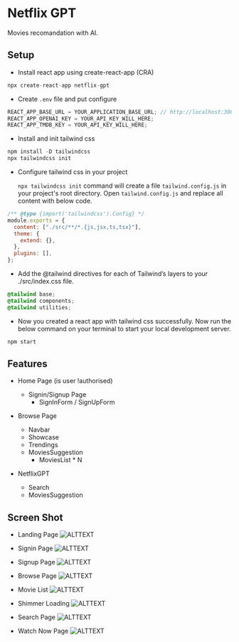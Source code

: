 # Netflix GPT

Movies recomandation with AI.

## Setup

- Install react app using create-react-app (CRA)

```js
npx create-react-app netflix-gpt
```

- Create `.env` file and put configure

```js
REACT_APP_BASE_URL = YOUR_APPLICATION_BASE_URL; // http://localhost:300
REACT_APP_OPENAI_KEY = YOUR_API_KEY_WILL_HERE;
REACT_APP_TMDB_KEY = YOUR_API_KEY_WILL_HERE;
```

- Install and init tailwind css

```js
npm install -D tailwindcss
npx tailwindcss init
```

- Configure tailwind css in your project

  `npx tailwindcss init` command will create a file `tailwind.config.js` in your project's root directory.
  Open `tailwind.config.js` and replace all content with below code.

```js
/** @type {import('tailwindcss').Config} */
module.exports = {
  content: ["./src/**/*.{js,jsx,ts,tsx}"],
  theme: {
    extend: {},
  },
  plugins: [],
};
```

- Add the @tailwind directives for each of Tailwind’s layers to your ./src/index.css file.

```css
@tailwind base;
@tailwind components;
@tailwind utilities;
```

- Now you created a react app with tailwind css successfully. Now run the below command on your terminal to start your local development server.

```js
npm start
```

## Features

- Home Page (is user !authorised)

  - Signin/Signup Page
    - SignInForm / SignUpForm

- Browse Page

  - Navbar
  - Showcase
  - Trendings
  - MoviesSuggestion
    - MoviesList \* N

- NetflixGPT
  - Search
  - MoviesSuggestion

## Screen Shot

- Landing Page
  ![ALTTEXT](https://netflixgpt-aaf25.web.app/01-Landing.png)

- Signin Page
  ![ALTTEXT](https://netflixgpt-aaf25.web.app/02-Signin.png)

- Signup Page
  ![ALTTEXT](https://netflixgpt-aaf25.web.app/03-Signup.png)

- Browse Page
  ![ALTTEXT](https://netflixgpt-aaf25.web.app/04-Browse.png)

- Movie List
  ![ALTTEXT](https://netflixgpt-aaf25.web.app/05-Movie-List.png)

- Shimmer Loading
  ![ALTTEXT](https://netflixgpt-aaf25.web.app/06-Shimmer-loading.png)

- Search Page
  ![ALTTEXT](https://netflixgpt-aaf25.web.app/07-Search.png)

- Watch Now Page
  ![ALTTEXT](https://netflixgpt-aaf25.web.app/08-Watch.png)
